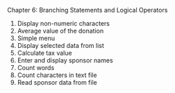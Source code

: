 Chapter 6: Branching Statements and Logical Operators
1. Display non-numeric characters
2. Average value of the donation
3. Simple menu
4. Display selected data from list
5. Calculate tax value
6. Enter and display sponsor names
7. Count words
8. Count characters in text file
9. Read sponsor data from file

